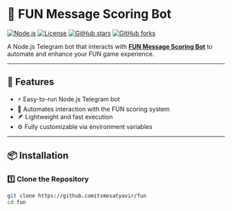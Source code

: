 # 🎯 FUN Message Scoring Bot

[![Node.js](https://img.shields.io/badge/Node.js-18+-green.svg)](https://nodejs.org/)
[![License](https://img.shields.io/badge/License-MIT-blue.svg)](LICENSE)
[![GitHub stars](https://img.shields.io/github/stars/your-username/your-repo-name?style=social)](https://github.com/your-username/your-repo-name/stargazers)
[![GitHub forks](https://img.shields.io/github/forks/your-username/your-repo-name?style=social)](https://github.com/your-username/your-repo-name/network/members)

A Node.js Telegram bot that interacts with **[FUN Message Scoring Bot](https://t.me/fun_message_scoring_bot?start=ref_2024951199)** to automate and enhance your FUN game experience.

---

## 🚀 Features
- ⚡ Easy-to-run Node.js Telegram bot  
- 🤖 Automates interaction with the FUN scoring system  
- 🪶 Lightweight and fast execution  
- ⚙️ Fully customizable via environment variables  

---

## 📦 Installation

### 1️⃣ Clone the Repository
```bash
git clone https://github.comitsmesatyavir/fun
cd fun
```
